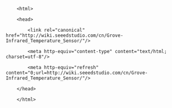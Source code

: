 <!DOCTYPE html>
        <html>
        <head>
            <link rel="canonical" href="http://wiki.seeedstudio.com/cn/Grove-Infrared_Temperature_Sensor/"/>
            <meta http-equiv="content-type" content="text/html; charset=utf-8"/>
            <meta http-equiv="refresh" content="0;url=http://wiki.seeedstudio.com/cn/Grove-Infrared_Temperature_Sensor/"/>
        </head>
        </html>